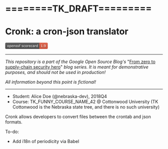 # ========TK_DRAFT=========

# Cronk: a cron-json translator

<!--
The standard command for the Scorecard badge is:

    [![OpenSSF Scorecard](https://api.securityscorecards.dev/projects/github.com/{owner}/{repo}/badge)](https://api.securityscorecards.dev/projects/github.com/{owner}/{repo})

However, the badge always shows the project's current score. The same goes for the link.
In order to display the correct score at each blog post, we've therefore used files
stored in the docs/ folder.
-->
[![OpenSSF Scorecard](docs/scorecard_badge.png)](docs/scorecard.json)

---

_This repository is a part of the Google Open Source Blog's_ "[From zero to supply-chain security hero](TK_BLOG_SERIES_URL)" _blog series. It is meant for demonstrative purposes, and should not be used in production!_

_All information beyond this point is fictional!_

---

- Student: Alice Doe (@nebraska-dev), 2018Q4
- Course: TK_FUNNY_COURSE_NAME_42 @ Cottonwood University (TK Cottonwood is the Nebraska state tree, and there is no such university)

Cronk allows developers to convert files between the crontab and json formats.

To-do:

- Add i18n of periodicity via Babel
